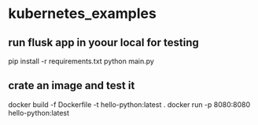 # kubernetes_examples

## run flusk app in yoour local for testing

pip install -r requirements.txt
python main.py

## crate an image and test it

docker build -f Dockerfile -t hello-python:latest .
docker run -p 8080:8080 hello-python:latest

